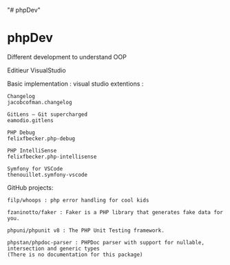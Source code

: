 "# phpDev" 
# phpDev

Different development to understand OOP

Editieur VisualStudio

Basic implementation :
visual studio extentions : 

    Changelog
    jacobcofman.changelog

    GitLens — Git supercharged
    eamodio.gitlens

    PHP Debug
    felixfbecker.php-debug

    PHP IntelliSense
    felixfbecker.php-intellisense

    Symfony for VSCode
    thenouillet.symfony-vscode

GitHub projects:

    filp/whoops : php error handling for cool kids

    fzaninotto/faker : Faker is a PHP library that generates fake data for you.

    phpuni/phpunit v8 : The PHP Unit Testing framework.

    phpstan/phpdoc-parser : PHPDoc parser with support for nullable, intersection and generic types
    (There is no documentation for this package)